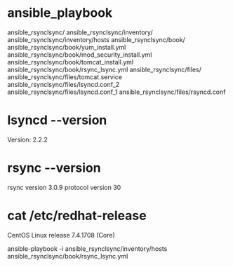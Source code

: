 # ansible_playbook

ansible_rsynclsync/
ansible_rsynclsync/inventory/
ansible_rsynclsync/inventory/hosts
ansible_rsynclsync/book/
ansible_rsynclsync/book/yum_install.yml
ansible_rsynclsync/book/mod_security_install.yml
ansible_rsynclsync/book/tomcat_install.yml
ansible_rsynclsync/book/rsync_lsync.yml
ansible_rsynclsync/files/
ansible_rsynclsync/files/tomcat.service
ansible_rsynclsync/files/lsyncd.conf_2
ansible_rsynclsync/files/lsyncd.conf_1
ansible_rsynclsync/files/rsyncd.conf

# lsyncd --version
Version: 2.2.2

# rsync --version
rsync  version 3.0.9  protocol version 30

# cat /etc/redhat-release
CentOS Linux release 7.4.1708 (Core)

ansible-playbook -i ansible_rsynclsync/inventory/hosts ansible_rsynclsync/book/rsync_lsync.yml

